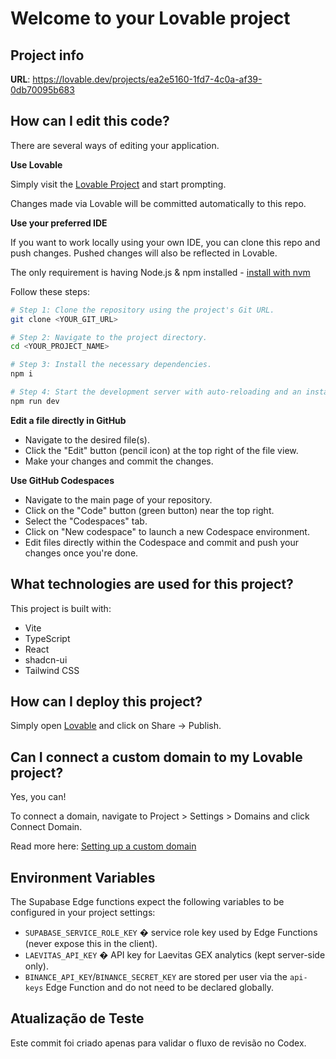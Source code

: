 # Welcome to your Lovable project

## Project info

**URL**: https://lovable.dev/projects/ea2e5160-1fd7-4c0a-af39-0db70095b683

## How can I edit this code?

There are several ways of editing your application.

**Use Lovable**

Simply visit the [Lovable Project](https://lovable.dev/projects/ea2e5160-1fd7-4c0a-af39-0db70095b683) and start prompting.

Changes made via Lovable will be committed automatically to this repo.

**Use your preferred IDE**

If you want to work locally using your own IDE, you can clone this repo and push changes. Pushed changes will also be reflected in Lovable.

The only requirement is having Node.js & npm installed - [install with nvm](https://github.com/nvm-sh/nvm#installing-and-updating)

Follow these steps:

```sh
# Step 1: Clone the repository using the project's Git URL.
git clone <YOUR_GIT_URL>

# Step 2: Navigate to the project directory.
cd <YOUR_PROJECT_NAME>

# Step 3: Install the necessary dependencies.
npm i

# Step 4: Start the development server with auto-reloading and an instant preview.
npm run dev
```

**Edit a file directly in GitHub**

- Navigate to the desired file(s).
- Click the "Edit" button (pencil icon) at the top right of the file view.
- Make your changes and commit the changes.

**Use GitHub Codespaces**

- Navigate to the main page of your repository.
- Click on the "Code" button (green button) near the top right.
- Select the "Codespaces" tab.
- Click on "New codespace" to launch a new Codespace environment.
- Edit files directly within the Codespace and commit and push your changes once you're done.

## What technologies are used for this project?

This project is built with:

- Vite
- TypeScript
- React
- shadcn-ui
- Tailwind CSS

## How can I deploy this project?

Simply open [Lovable](https://lovable.dev/projects/ea2e5160-1fd7-4c0a-af39-0db70095b683) and click on Share -> Publish.

## Can I connect a custom domain to my Lovable project?

Yes, you can!

To connect a domain, navigate to Project > Settings > Domains and click Connect Domain.

Read more here: [Setting up a custom domain](https://docs.lovable.dev/tips-tricks/custom-domain#step-by-step-guide)

## Environment Variables

The Supabase Edge functions expect the following variables to be configured in your project settings:

- `SUPABASE_SERVICE_ROLE_KEY` � service role key used by Edge Functions (never expose this in the client).
- `LAEVITAS_API_KEY` � API key for Laevitas GEX analytics (kept server-side only).
- `BINANCE_API_KEY`/`BINANCE_SECRET_KEY` are stored per user via the `api-keys` Edge Function and do not need to be declared globally.
## Atualização de Teste
Este commit foi criado apenas para validar o fluxo de revisão no Codex.
